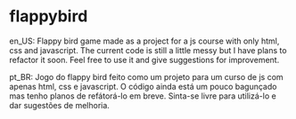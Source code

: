# flappybird

en_US: Flappy bird game made as a project for a js course with only html, css and javascript.
The current code is still a little messy but I have plans to refactor it soon. Feel free to use it and give suggestions for improvement.

pt_BR: Jogo do flappy bird feito como um projeto para um curso de js com apenas html, css e javascript.
O código ainda está um pouco bagunçado mas tenho planos de refátorá-lo em breve. Sinta-se livre para utilizá-lo e dar sugestões de melhoria.
